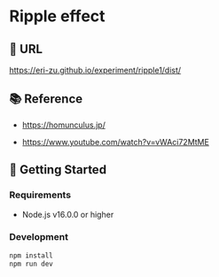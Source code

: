 # Ripple effect

## 🔗 URL

https://eri-zu.github.io/experiment/ripple1/dist/

## 📚 Reference

- https://homunculus.jp/

- https://www.youtube.com/watch?v=vWAci72MtME

## 🚀 Getting Started

### Requirements

- Node.js v16.0.0 or higher

### Development

```bash
npm install
npm run dev
```

